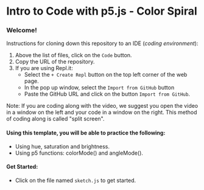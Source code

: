 # Intro to Code with p5.js - Color Spiral

### Welcome! 

Instructions for cloning down this repository to an IDE (_coding environment_):
  1. Above the list of files, click on the `Code` button.
  2. Copy the URL of the repository.
  3. If you are using Repl.it:
      * Select the `+ Create Repl` button on the top left corner of the web page.
      * In the pop up window, select the `Import from GitHub` button
      * Paste the GitHub URL and click on the button `Import from GitHub`.

Note: If you are coding along with the video, we suggest you open the video in a window on the left and your code in a window on the right. This method of coding along is called "split screen".


#### Using this template, you will be able to practice the following:
- Using hue, saturation and brightness.
- Using p5 functions: colorMode() and angleMode().


#### Get Started:
- Click on the file named `sketch.js` to get started.
